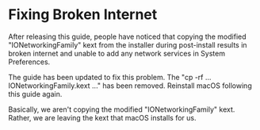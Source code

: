 # Fixing Broken Internet

After releasing this guide, people have noticed that copying the modified "IONetworkingFamily" kext from the installer during post-install results in broken internet and unable to add any network services in System Preferences. 

The guide has been updated to fix this problem. The "cp -rf ... IONetworkingFamily.kext ..." has been removed. Reinstall macOS following this guide again. 

Basically, we aren't copying the modified "IONetworkingFamily" kext. Rather, we are leaving the kext that macOS installs for us. 

